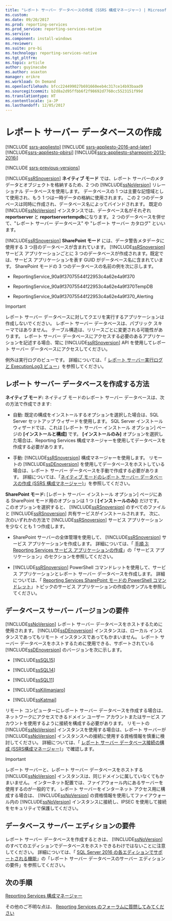 ```yaml
---
title: "レポート サーバー データベースの作成 (SSRS 構成マネージャー) | Microsoft Docs"
ms.custom: 
ms.date: 09/20/2017
ms.prod: reporting-services
ms.prod_service: reporting-services-native
ms.service: 
ms.component: install-windows
ms.reviewer: 
ms.suite: pro-bi
ms.technology: reporting-services-native
ms.tgt_pltfrm: 
ms.topic: article
author: guyinacube
ms.author: asaxton
manager: erikre
ms.workload: On Demand
ms.openlocfilehash: bfcc224499027b691660eeb4c317ce14b93baad9
ms.sourcegitcommit: b2d8a2d95ffbb6f2f98692d7760cc5523151f99d
ms.translationtype: HT
ms.contentlocale: ja-JP
ms.lasthandoff: 12/05/2017
---
```

# <a name="create-a-report-server-database"></a>レポート サーバー データベースの作成

[!INCLUDE [ssrs-appliesto](../../includes/ssrs-appliesto.md)] [!INCLUDE [ssrs-appliesto-2016-and-later](../../includes/ssrs-appliesto-2016-and-later.md)] [!INCLUDE[ssrs-appliesto-pbirsi](../../includes/ssrs-appliesto-pbirs.md)] [!INCLUDE[ssrs-appliesto-sharepoint-2013-2016i](../../includes/ssrs-appliesto-sharepoint-2013-2016.md)]

[!INCLUDE [ssrs-previous-versions](../../includes/ssrs-previous-versions.md)]

[!INCLUDE[ssRSnoversion](../../includes/ssrsnoversion-md.md)] **ネイティブ モード** では、レポート サーバーのメタデータとオブジェクトを格納するため、2 つの [!INCLUDE[ssNoVersion](../../includes/ssnoversion-md.md)] リレーショナル データベースを使用します。 データベースの 1 つは主要な記憶域として使用され、もう 1 つは一時データの格納に使用されます。 この 2 つのデータベースは同時に作成され、データベース名によってバインドされます。 既定の [!INCLUDE[ssNoVersion](../../includes/ssnoversion-md.md)] インスタンスでは、データベース名がそれぞれ **reportserver** と **reportservertempdb**になります。 2 つのデータベースを併せて、"レポート サーバー データベース" や "レポート サーバー カタログ" といいます。

[!INCLUDE[ssRSnoversion](../../includes/ssrsnoversion-md.md)] **SharePoint モード** には、データ警告メタデータに使用する 3 つ目のデータベースが含まれています。 [!INCLUDE[ssRSnoversion](../../includes/ssrsnoversion-md.md)] サービス アプリケーションごとに 3 つのデータベースが作成されます。既定では、サービス アプリケーションを表す GUID がデータベース名に含まれています。 SharePoint モードの 3 つのデータベースの名前の例を次に示します。

-   ReportingService_90a9f37075544f22953c4a62e4a9f370  
  
-   ReportingService_90a9f37075544f22953c4a62e4a9f370TempDB  
  
-   ReportingService_90a9f37075544f22953c4a62e4a9f370_Alerting  
  
> [!IMPORTANT]  
>  レポート サーバー データベースに対してクエリを実行するアプリケーションは作成しないでください。 レポート サーバー データベースは、パブリック スキーマではありません。 テーブル構造は、リリースごとに変更される可能性があります。 レポート サーバー データベースにアクセスする必要のあるアプリケーションを記述する場合、常に [!INCLUDE[ssRSnoversion](../../includes/ssrsnoversion-md.md)] API を使用してレポート サーバー データベースにアクセスしてください。  
>   
>  例外は実行ログのビューです。 詳細については、「 [レポート サーバー実行ログと ExecutionLog3 ビュー](../../reporting-services/report-server/report-server-executionlog-and-the-executionlog3-view.md)」を参照してください。  
  
## <a name="ways-to-create-the-report-server-database"></a>レポート サーバー データベースを作成する方法  
 **ネイティブ モード:** ネイティブ モードのレポート サーバー データベースは、次の方法で作成できます:  
  
-   自動: 既定の構成をインストールするオプションを選択した場合は、SQL Server セットアップ ウィザードを使用します。 SQL Server インストール ウィザードでは、これは [レポート サーバー インストール オプション] ページの **[インストールと構成]** です。 **[インストールのみ]** オプションを選択した場合は、Reporting Services 構成マネージャーを使用してデータベースを作成する必要があります。  
  
-   手動: [!INCLUDE[ssRSnoversion](../../includes/ssrsnoversion-md.md)] 構成マネージャーを使用します。 リモートの [!INCLUDE[ssDEnoversion](../../includes/ssdenoversion-md.md)] を使用してデータベースをホストしている場合は、レポート サーバー データベースを手動で作成する必要があります。 詳細については、「[ネイティブ モードのレポート サーバー データベースの作成 (SSRS 構成マネージャー)](../../reporting-services/install-windows/ssrs-report-server-create-a-native-mode-report-server-database.md)」を参照してください。  
  
 **SharePoint モード:** [レポート サーバー インストール オプション] ページにある SharePoint モード用のオプションは 1 つ ( **[インストールのみ]**) だけです。 このオプションを選択すると、 [!INCLUDE[ssRSnoversion](../../includes/ssrsnoversion-md.md)] のすべてのファイルと [!INCLUDE[ssRSnoversion](../../includes/ssrsnoversion-md.md)] 共有サービスがインストールされます。 次に、次のいずれかの方法で [!INCLUDE[ssRSnoversion](../../includes/ssrsnoversion-md.md)] サービス アプリケーションを少なくとも 1 つ作成します。  
  
-   SharePoint サーバーの全体管理を使用して、 [!INCLUDE[ssRSnoversion](../../includes/ssrsnoversion-md.md)] サービス アプリケーションを作成します。 詳細については、「 [手順 3: Reporting Services サービス アプリケーションの作成](../../reporting-services/install-windows/install-the-first-report-server-in-sharepoint-mode.md#bkmk_create_serrviceapplication)」の「サービス アプリケーション」のセクションを参照してください。  
  
-   [!INCLUDE[ssRSnoversion](../../includes/ssrsnoversion-md.md)] PowerShell コマンドレットを使用して、サービス アプリケーションとレポート サーバー データベースを作成します。 詳細については、「 [Reporting Services SharePoint モードの PowerShell コマンドレット](../../reporting-services/report-server-sharepoint/powershell-cmdlets-for-reporting-services-sharepoint-mode.md)」トピックのサービス アプリケーションの作成のサンプルを参照してください。  
  
## <a name="database-server-version-requirements"></a>データベース サーバー バージョンの要件  
 [!INCLUDE[ssNoVersion](../../includes/ssnoversion-md.md)] レポート サーバー データベースをホストするために使用されます。 [!INCLUDE[ssDEnoversion](../../includes/ssdenoversion-md.md)] インスタンスは、ローカル インスタンスであってもリモート インスタンスであってもかまいません。 レポート サーバー データベースをホストするために使用できる、サポートされている [!INCLUDE[ssDEnoversion](../../includes/ssdenoversion-md.md)] のバージョンを次に示します。  
  
-   [!INCLUDE[ssSQL15](../../includes/sssql15-md.md)]  
  
-   [!INCLUDE[ssSQL14](../../includes/sssql14-md.md)]  
  
-   [!INCLUDE[ssSQL11](../../includes/sssql11-md.md)]  
  
-   [!INCLUDE[ssKilimanjaro](../../includes/sskilimanjaro-md.md)]  
  
-   [!INCLUDE[ssKatmai](../../includes/sskatmai-md.md)]  
  
 リモート コンピューターにレポート サーバー データベースを作成する場合は、ネットワークにアクセスできるドメイン ユーザー アカウントまたはサービス アカウントを使用するように接続を構成する必要があります。 リモートの [!INCLUDE[ssNoVersion](../../includes/ssnoversion-md.md)] インスタンスを使用する場合は、レポート サーバーが [!INCLUDE[ssNoVersion](../../includes/ssnoversion-md.md)] インスタンスへの接続に使用する資格情報を慎重に検討してください。 詳細については、「 [レポート サーバー データベース接続の構成 &#40;SSRS構成マネージャー&#41;](../../reporting-services/install-windows/configure-a-report-server-database-connection-ssrs-configuration-manager.md)」で確認します。  
  
> [!IMPORTANT]  
>  レポート サーバーと、レポート サーバー データベースをホストする [!INCLUDE[ssNoVersion](../../includes/ssnoversion-md.md)] インスタンスは、同じドメインに属していなくてもかまいません。 インターネット配置では、ファイアウォール内にあるサーバーを使用するのが一般的です。 レポート サーバーをインターネット アクセス用に構成する場合は、 [!INCLUDE[ssNoVersion](../../includes/ssnoversion-md.md)] の資格情報を使用してファイアウォール内の [!INCLUDE[ssNoVersion](../../includes/ssnoversion-md.md)] インスタンスに接続し、IPSEC を使用して接続をセキュリティで保護してください。  
  
## <a name="database-server-edition-requirements"></a>データベース サーバー エディションの要件  
 レポート サーバー データベースを作成するときは、 [!INCLUDE[ssNoVersion](../../includes/ssnoversion-md.md)] のすべてのエディションでデータベースをホストできるわけではないことに注意してください。 詳細については、「 [SQL Server 2016 の各エディションでサポートされる機能](~/sql-server/editions-and-supported-features-for-sql-server-2016.md)」の「レポート サーバー データベースのサーバー エディションの要件」を参照してください。  

## <a name="next-steps"></a>次の手順

[Reporting Services 構成マネージャー](http://msdn.microsoft.com/en-us/63519ef4-e68a-42fb-9cf7-31228ea4e434)  

その他のご不明な点は、 [Reporting Services のフォーラムに質問してみてください](http://go.microsoft.com/fwlink/?LinkId=620231)
